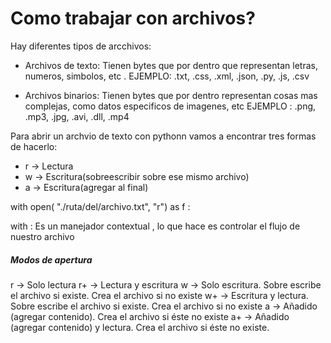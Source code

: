  # Como trabajar con archivos?

 Hay diferentes tipos de arcchivos: 
 - Archivos de texto: Tienen bytes que por dentro que representan letras, numeros, simbolos, etc . 
 EJEMPLO: .txt, .css, .xml, .json, .py, .js, .csv

 - Archivos binarios: Tienen bytes que por dentro representan cosas mas complejas, como datos especificos de imagenes, etc 
 EJEMPLO : .png, .mp3, .jpg, .avi, .dll, .mp4

Para abrir un archvio de texto con pythonn vamos a encontrar tres formas de hacerlo:
- r -> Lectura 
- w -> Escritura(sobreescribir sobre ese mismo archivo)
- a -> Escritura(agregar al final)

with open( "./ruta/del/archivo.txt", "r") as f :

with : Es un manejador contextual , lo que hace es controlar el flujo de nuestro archivo 

##### Modos de apertura

r -> Solo lectura
r+ -> Lectura y escritura
w -> Solo escritura. Sobre escribe el archivo si existe. Crea el archivo si no existe
w+ -> Escritura y lectura. Sobre escribe el archivo si existe. Crea el archivo si no existe
a -> Añadido (agregar contenido). Crea el archivo si éste no existe
a+ -> Añadido (agregar contenido) y lectura. Crea el archivo si éste no existe.
